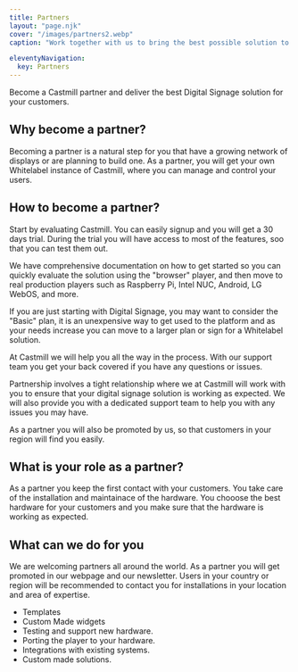 ```yaml
---
title: Partners
layout: "page.njk"
cover: "/images/partners2.webp"
caption: "Work together with us to bring the best possible solution to your customers."

eleventyNavigation:
  key: Partners
---
```


Become a Castmill partner and deliver the best Digital Signage solution for your customers.

## Why become a partner?

Becoming a partner is a natural step for you that have a growing network of displays or
are planning to build one. As a partner, you will get your own Whitelabel instance of 
Castmill, where you can manage and control your users.


## How to become a partner?

Start by evaluating Castmill. You can easily signup and you will get a 30 days trial.
During the trial you will have access to most of the features, soo that you can test them out.

We have comprehensive documentation on how to get started so you can quickly evaluate the solution
using the "browser" player, and then move to real production players such as Raspberry Pi, Intel NUC,
Android, LG WebOS, and more.

If you are just starting with Digital Signage, you may want to consider the "Basic" plan, it is
an unexpensive way to get used to the platform and as your needs increase you can move to a
larger plan or sign for a Whitelabel solution.

At Castmill we will help you all the way in the process. With our support team you get your back
covered if you have any questions or issues.

Partnership involves a tight relationship where we at Castmill will work with you to ensure that
your digital signage solution is working as expected. We will also provide you with a dedicated
support team to help you with any issues you may have.

As a partner you will also be promoted by us, so that customers in your region will find you easily.

## What is your role as a partner?

As a partner you keep the first contact with your customers. You take care of the installation and
maintainace of the hardware. You chooose the best hardware for your customers and you make sure that
the hardware is working as expected.

## What can we do for you

We are welcoming partners all around the world. As a partner you will get promoted in our webpage
and our newsletter. Users in your country or region will be recommended to contact you for installations 
in your location and area of expertise.

- Templates
- Custom Made widgets
- Testing and support new hardware.
- Porting the player to your hardware.
- Integrations with existing systems.
- Custom made solutions.
